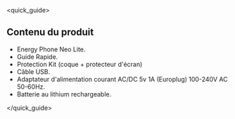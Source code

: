 <quick_guide>
## Contenu du produit

*	Energy Phone Neo Lite.
*	Guide Rapide.
*	Protection Kit (coque + protecteur d'écran)
*	Câble USB.
* Adaptateur d'alimentation courant AC/DC 5v 1A (Europlug) 100-240V AC 50-60Hz.
*	Batterie au lithium rechargeable.


</quick_guide>

